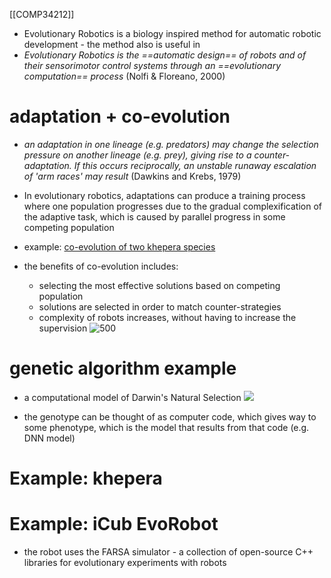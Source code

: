 [[COMP34212]]

- Evolutionary Robotics is a biology inspired method for automatic robotic development - the method also is useful in 
- *Evolutionary Robotics is the ==automatic design== of robots and of their sensorimotor control systems through an ==evolutionary computation== process* (Nolfi & Floreano, 2000)


# adaptation + co-evolution

- *an adaptation in one lineage (e.g. predators) may change the selection pressure on another lineage (e.g. prey), giving rise to a counter-adaptation. If this occurs reciprocally, an unstable runaway escalation of 'arm races' may result* (Dawkins and Krebs, 1979)
- In evolutionary robotics, adaptations can produce a training process where one population progresses due to the gradual complexification of the adaptive task, which is caused by parallel progress in some competing population
- example: [co-evolution of two khepera species](https://www.researchgate.net/profile/Luca_Simione/publication/322998553_Achieving_long-term_progress_in_competitive_co-evolution/links/5b505f140f7e9b240fed31fd/Achieving-long-term-progress-in-competitive-co-evolution.pdf)

- the benefits of co-evolution includes:
	- selecting the most effective solutions based on competing population
	- solutions are selected in order to match counter-strategies
	- complexity of robots increases, without having to increase the supervision
![500](https://i.imgur.com/xibZhA7.png)


# genetic algorithm example

- a computational model of Darwin's Natural Selection
![](https://i.imgur.com/m8b7w7A.png)

- the genotype can be thought of as computer code, which gives way to some phenotype, which is the model that results from that code (e.g. DNN model)

# Example: khepera

# Example: iCub EvoRobot

- the robot uses the FARSA simulator - a collection of open-source C++ libraries for evolutionary experiments with robots